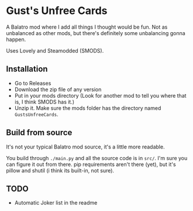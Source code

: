 # Gust's Unfree Cards
A Balatro mod where I add all things I thought would be fun. Not as unbalanced as other mods, but there's definitely some unbalancing gonna happen.

Uses Lovely and Steamodded (SMODS).

## Installation
- Go to Releases
- Download the zip file of any version
- Put in your mods directory (Look for another mod to tell you where that is, I think SMODS has it.)
- Unzip it. Make sure the mods folder has the directory named `GustsUnfreeCards`.

## Build from source
It's not your typical Balatro mod source, it's a little more readable.

You build through `./main.py` and all the source code is in `src/`. I'm sure you can figure it out from there.
pip requirements aren't there (yet), but it's pillow and shutil (i think its built-in, not sure).

## TODO
- Automatic Joker list in the readme